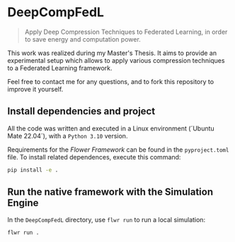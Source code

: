 # DeepCompFedL
> Apply Deep Compression Techniques to Federated Learning, in order to save energy and computation power.

This work was realized during my Master's Thesis. It aims to provide an experimental setup which allows to apply various compression techniques to a Federated Learning framework.

Feel free to contact me for any questions, and to fork this repository to improve it yourself.

## Install dependencies and project

All the code was written and executed in a Linux environment (´Ubuntu Mate 22.04´), with a `Python 3.10` version.

Requirements for the <i>Flower Framework</i> can be found in the `pyproject.toml` file. To install related dependences, execute this command:

```bash
pip install -e .
```


## Run the native framework with the Simulation Engine

In the `DeepCompFedL` directory, use `flwr run` to run a local simulation:

```bash
flwr run .
```



